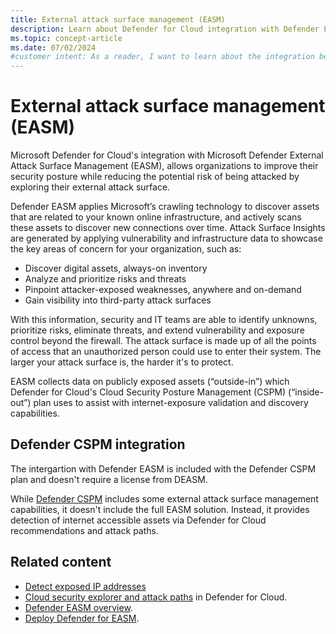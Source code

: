 ```yaml
---
title: External attack surface management (EASM)
description: Learn about Defender for Cloud integration with Defender External attack surface management (EASM) to enhance security and reduce the risk of attacks.
ms.topic: concept-article
ms.date: 07/02/2024
#customer intent: As a reader, I want to learn about the integration between Defender for Cloud and Defender External attack surface management (EASM) so that I can enhance my organization's security.
---
```


# External attack surface management (EASM)

Microsoft Defender for Cloud's integration with Microsoft Defender External Attack Surface Management (EASM), allows organizations to improve their security posture while reducing the potential risk of being attacked by exploring their external attack surface.

Defender EASM applies Microsoft’s crawling technology to discover assets that are related to your known online infrastructure, and actively scans these assets to discover new connections over time. Attack Surface Insights are generated by applying vulnerability and infrastructure data to showcase the key areas of concern for your organization, such as:

- Discover digital assets, always-on inventory  
- Analyze and prioritize risks and threats
- Pinpoint attacker-exposed weaknesses, anywhere and on-demand
- Gain visibility into third-party attack surfaces

With this information, security and IT teams are able to identify unknowns, prioritize risks, eliminate threats, and extend vulnerability and exposure control beyond the firewall. The attack surface is made up of all the points of access that an unauthorized person could use to enter their system. The larger your attack surface is, the harder it's to protect.

EASM collects data on publicly exposed assets (“outside-in”) which Defender for Cloud's  Cloud Security Posture Management (CSPM) (“inside-out”) plan uses to assist with internet-exposure validation and discovery capabilities.

## Defender CSPM integration

The intergartion with Defender EASM is included with the Defender CSPM plan and doesn't require a license from DEASM.

While [Defender CSPM](concept-cloud-security-posture-management.md) includes some external attack surface management capabilities, it doesn't include the full EASM solution. Instead, it provides detection of internet accessible assets via Defender for Cloud recommendations and attack paths.

## Related content
- [Detect exposed IP addresses](detect-exposed-ip-addresses.md)
- [Cloud security explorer and attack paths](concept-attack-path.md) in Defender for Cloud.
- [Defender EASM overview](../external-attack-surface-management/overview.md).
- [Deploy Defender for EASM](../external-attack-surface-management/deploying-the-defender-easm-azure-resource.md).
